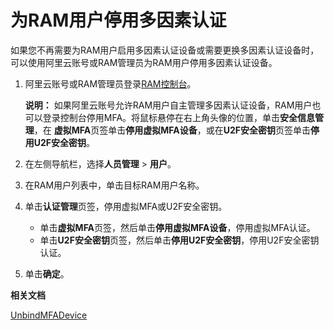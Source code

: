 # 为RAM用户停用多因素认证

如果您不再需要为RAM用户启用多因素认证设备或需要更换多因素认证设备时，可以使用阿里云账号或RAM管理员为RAM用户停用多因素认证设备。

1.  阿里云账号或RAM管理员登录[RAM控制台](https://ram.console.aliyun.com/)。

    **说明：** 如果阿里云账号允许RAM用户自主管理多因素认证设备，RAM用户也可以登录控制台停用MFA。将鼠标悬停在右上角头像的位置，单击**安全信息管理**，在 **虚拟MFA**页签单击**停用虚拟MFA设备**，或在**U2F安全密钥**页签单击**停用U2F安全密钥**。

2.  在左侧导航栏，选择**人员管理** \> **用户**。

3.  在RAM用户列表中，单击目标RAM用户名称。

4.  单击**认证管理**页签，停用虚拟MFA或U2F安全密钥。

    -   单击**虚拟MFA**页签，然后单击**停用虚拟MFA设备**，停用虚拟MFA认证。
    -   单击**U2F安全密钥**页签，然后单击**停用U2F安全密钥**，停用U2F安全密钥认证。
5.  单击**确定**。


**相关文档**  


[UnbindMFADevice](/intl.zh-CN/API参考/API参考（RAM）/用户管理接口/UnbindMFADevice.md)

